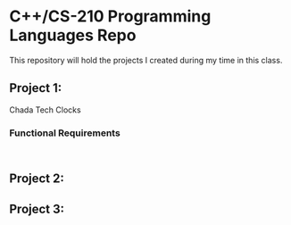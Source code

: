 # C++/CS-210 Programming Languages Repo


This repository will hold the projects I created during my time in this class.

## Project 1:

Chada Tech Clocks

### Functional Requirements
```img


```

 ## Project 2:

 ## Project 3:
